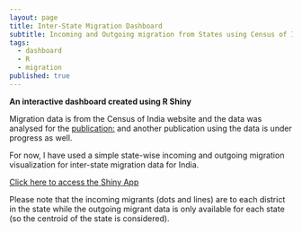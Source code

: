 ```yaml
---
layout: page
title: Inter-State Migration Dashboard  
subtitle: Incoming and Outgoing migration from States using Census of India 2011 data
tags:
  - dashboard
  - R
  - migration
published: true
---
```


**An interactive dashboard created using R Shiny**

Migration data is from the Census of India website and the data was analysed for the [publication:](https://www.nature.com/articles/s41558-021-01105-7) and another publication using the data is under progress as well.

For now, I have used a simple state-wise incoming and outgoing migration visualization for inter-state migration data for India. 

[Click here to access the Shiny App](https://sumandharmasthala.shinyapps.io/MigDashboard/)

Please note that the incoming migrants (dots and lines) are to each district in the state while the outgoing migrant data is only available for each state (so the centroid of the state is considered). 
